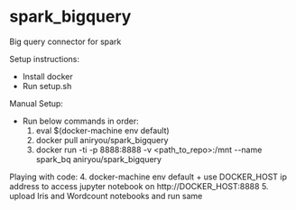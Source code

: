 # spark_bigquery
Big query connector for spark

Setup instructions:
- Install docker
- Run setup.sh

Manual Setup:
- Run below commands in order:
  1. eval $(docker-machine env default)
  2. docker pull aniryou/spark_bigquery
  3. docker run -ti -p 8888:8888 -v <path_to_repo>:/mnt --name spark_bq aniryou/spark_bigquery
  
Playing with code:
  4. docker-machine env default
     + use DOCKER_HOST ip address to access jupyter notebook on http://DOCKER_HOST:8888
  5. upload Iris and Wordcount notebooks and run same
